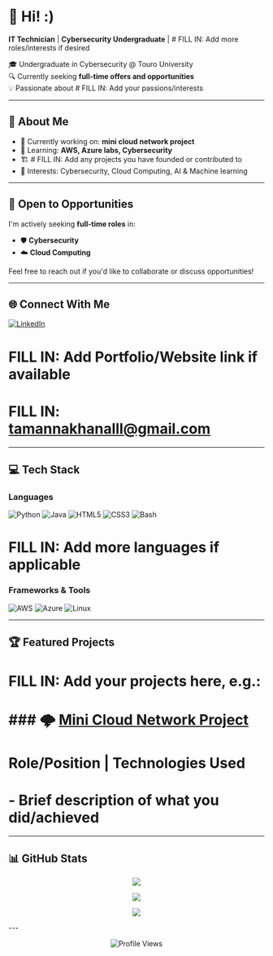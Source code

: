 # 👋 Hi! :)

**IT Technician** | **Cybersecurity Undergraduate** | # FILL IN: Add more roles/interests if desired

🎓 Undergraduate in Cybersecurity @ Touro University  
🔍 Currently seeking **full-time offers and opportunities**  
💡 Passionate about # FILL IN: Add your passions/interests

---

## 🚀 About Me

- 🔭 Currently working on: **mini cloud network project**
- 🌱 Learning: **AWS, Azure labs, Cybersecurity**
- 🏗️ # FILL IN: Add any projects you have founded or contributed to
- 🎯 Interests: Cybersecurity, Cloud Computing, AI & Machine learning

---

## 💼 Open to Opportunities

I'm actively seeking **full-time roles** in:
- 🛡️ **Cybersecurity**
- ☁️ **Cloud Computing**

Feel free to reach out if you'd like to collaborate or discuss opportunities!

---

## 🌐 Connect With Me

[![LinkedIn](https://img.shields.io/badge/LinkedIn-%230077B5.svg?logo=linkedin&logoColor=white)](https://linkedin.com/in/tamanna-khanal-7ba289204)
# FILL IN: Add Portfolio/Website link if available
# FILL IN: tamannakhanalll@gmail.com

---

## 💻 Tech Stack

### Languages
![Python](https://img.shields.io/badge/python-3670A0?style=for-the-badge&logo=python&logoColor=ffdd54)
![Java](https://img.shields.io/badge/java-%23ED8B00.svg?style=for-the-badge&logo=openjdk&logoColor=white)
![HTML5](https://img.shields.io/badge/html5-%23E34F26.svg?style=for-the-badge&logo=html5&logoColor=white)
![CSS3](https://img.shields.io/badge/css3-%231572B6.svg?style=for-the-badge&logo=css3&logoColor=white)
![Bash](https://img.shields.io/badge/bash-%234EAA25.svg?style=for-the-badge&logo=gnu-bash&logoColor=white)
# FILL IN: Add more languages if applicable

### Frameworks & Tools
![AWS](https://img.shields.io/badge/AWS-%23FF9900.svg?style=for-the-badge&logo=amazon-aws&logoColor=white)
![Azure](https://img.shields.io/badge/azure-%230072C6.svg?style=for-the-badge&logo=microsoft-azure&logoColor=white)
![Linux](https://img.shields.io/badge/linux-%23000000.svg?style=for-the-badge&logo=linux&logoColor=white)

---

## 🏆 Featured Projects

# FILL IN: Add your projects here, e.g.:
# ### 🌩️ [Mini Cloud Network Project](#)
# **Role/Position** | Technologies Used
# - Brief description of what you did/achieved

---

## 📊 GitHub Stats

<div align="center">

![](https://github-readme-stats.vercel.app/api?username=tamannakhanal1&theme=tokyonight&hide_border=false&include_all_commits=true&count_private=true)

![](https://github-readme-streak-stats.herokuapp.com/?user=tamannakhanal1&theme=tokyonight&hide_border=false)

![](https://github-readme-stats.vercel.app/api/top-langs/?username=tamannakhanal1&theme=tokyonight&hide_border=false&include_all_commits=true&count_private=true&layout=compact)

</div>
---

<div align="center">

![Profile Views](https://komarev.com/ghpvc/?username=tamannakhanal1&color=blueviolet)

</div>
